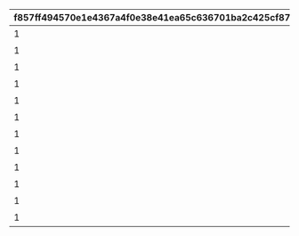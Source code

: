 |f857ff494570e1e4367a4f0e38e41ea65c636701ba2c425cf87a6c38ef870154|61f8e1c4450380cf0623ae8fd5a5935362961b1fe8e53c5ec68355a3d085f639|7677a8d1972c465d506e09e591c95e90f0bf88b36512826cb2dff49186beaddd|5584005744f2a68246bbc62def424a88f0c965384c3c633967a2cb5b6f110532|631375a310a16b60c3ef671c94d67466e7438f370841f4e9aa4cda3ed5273ef3|da4d14ec3905abacb0cfbf4ca98cc1f43d3bfbf87397b527f8a6bee78ba51efb|63e48f3d04cc8f8f33c0ac104e0d50892bf53a434e33140f098d40f1e2cd2abb|6efb8eea31665e8b440eabf0ca93fba46dca817582609a904b17b519059d997e|91f76e7d58d4c856c3e6bdec1fe85ecfb0d533c25c14741a031230fdba1ea44d|1eb373f8c735f5a30e6d5aabe6bb150ae763877f4d74304fad86707e2c63508d|bae55b4f13afd59ca61b98d27baf2977217e09263fd572c4afce56c513b200d2|c70bee81dfc091fca737663dbde2f7fca9c5329518c641b6fb0ae9870e5a109d|558467a0405db075634abc60f926d9e660a46ee611b14596724d815ffec4928b|686b4540a95be552531d1ffd0bcb6a2a28b4bf78b2abbea54fa949ffc55fe252|7897aa3ae076310746aa97f972511d010d6c6f9d5d58c8ff61ae66a73c4be2f3|
| --- | --- | --- | --- | --- | --- | --- | --- | --- | --- | --- | --- | --- | --- | --- |
|1|？？？|bgm_M220|-75|100000|-30|0|100584|1001001|350|2|800100101|bgm_M220|100584|90|
|1|？？？|bgm_M220|-75|100000|-30|0|100584|1001002|350|2|800100102|bgm_M220|100584|90|
|1|？？？|bgm_M220|-75|100000|-30|0|100584|1001003|350|2|800100103|bgm_M220|100584|90|
|1|？？？|bgm_M221|-75|100000|-30|0|100584|1001004|350|2|800100101|bgm_M221|100584|90|
|1|？？？|bgm_M221|-75|100000|-30|0|100584|1001005|350|2|800100102|bgm_M221|100584|90|
|1|？？？|bgm_M221|-75|100000|-30|0|100584|1001006|350|2|800100103|bgm_M221|100584|90|
|1|？？？|bgm_M220|-75|100000|-30|0|100584|1002001|350|2|800100201|bgm_M220|100584|90|
|1|？？？|bgm_M220|-75|100000|-30|0|100584|1002002|350|2|800100202|bgm_M220|100584|90|
|1|？？？|bgm_M220|-75|100000|-30|0|100584|1002003|350|2|800100203|bgm_M220|100584|90|
|1|？？？|bgm_M221|-75|100000|-30|0|100584|1002004|350|2|800100201|bgm_M221|100584|90|
|1|？？？|bgm_M221|-75|100000|-30|0|100584|1002005|350|2|800100202|bgm_M221|100584|90|
|1|？？？|bgm_M221|-75|100000|-30|0|100584|1002006|350|2|800100203|bgm_M221|100584|90|